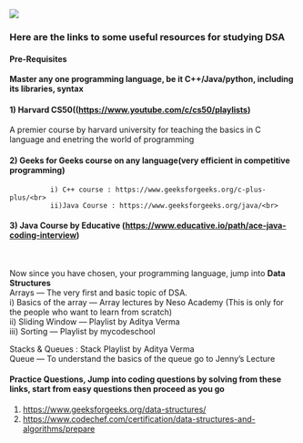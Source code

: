 
![](https://github.com/manvi0308/100DaysOfAlgo/blob/master/resources/img2.jpeg)



### Here are the links to some useful resources for studying DSA<br>

#### Pre-Requisites<br>

**Master any one programming language, be it C++/Java/python, including its libraries, syntax**<br>

#### 1) Harvard CS50((https://www.youtube.com/c/cs50/playlists)<br>
A premier course by harvard university for teaching the basics in C language and enetring the world of programming
#### 2) Geeks for Geeks course on any language(very efficient in competitive programming)<br>
              i) C++ course : https://www.geeksforgeeks.org/c-plus-plus/<br>
              ii)Java Course : https://www.geeksforgeeks.org/java/<br>
#### 3) Java Course by Educative (https://www.educative.io/path/ace-java-coding-interview)
<br>


Now since you have chosen, your programming language, jump into **Data Structures**<br>
Arrays — The very first and basic topic of DSA.<br>
             i) Basics of the array — Array lectures by Neso Academy (This is only for the people who want to learn from scratch)<br>
            ii) Sliding Window — Playlist by Aditya Verma<br>
           iii) Sorting — Playlist by mycodeschool<br>
            
Stacks & Queues : Stack Playlist by Aditya Verma<br>
Queue — To understand the basics of the queue go to Jenny’s Lecture<br>


#### Practice Questions, Jump into coding questions by solving from these links, start from easy questions then proceed as you go <br>

1) https://www.geeksforgeeks.org/data-structures/<br>
2) https://www.codechef.com/certification/data-structures-and-algorithms/prepare<br>
<br>





